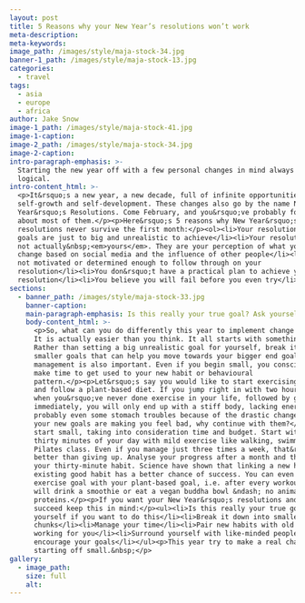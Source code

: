 ```yaml
---
layout: post
title: 5 Reasons why your New Year’s resolutions won’t work
meta-description:
meta-keywords:
image_path: /images/style/maja-stock-34.jpg
banner-1_path: /images/style/maja-stock-13.jpg
categories:
  - travel
tags:
  - asia
  - europe
  - africa
author: Jake Snow
image-1_path: /images/style/maja-stock-41.jpg
image-1-caption:
image-2_path: /images/style/maja-stock-34.jpg
image-2-caption:
intro-paragraph-emphasis: >-
  Starting the new year off with a few personal changes in mind always seem
  logical.
intro-content_html: >-
  <p>It&rsquo;s a new year, a new decade, full of infinite opportunities for
  self-growth and self-development. These changes also go by the name New
  Year&rsquo;s Resolutions. Come February, and you&rsquo;ve probably forgotten
  about most of them.</p><p>Here&rsquo;s 5 reasons why New Year&rsquo;s
  resolutions never survive the first month:</p><ol><li>Your resolutions or
  goals are just to big and unrealistic to achieve</li><li>Your resolutions are
  not actually&nbsp;<em>yours</em>. They are your perception of what you should
  change based on social media and the influence of other people</li><li>You are
  not motivated or determined enough to follow through on your
  resolution</li><li>You don&rsquo;t have a practical plan to achieve your
  resolution</li><li>You believe you will fail before you even try</li></ol>
sections:
  - banner_path: /images/style/maja-stock-33.jpg
    banner-caption:
    main-paragraph-emphasis: Is this really your true goal? Ask yourself if you want to do this
    body-content_html: >-
      <p>So, what can you do differently this year to implement change in your life?
      It is actually easier than you think. It all starts with something small.
      Rather than setting a big unrealistic goal for yourself, break it down in
      smaller goals that can help you move towards your bigger end goal. Time
      management is also important. Even if you begin small, you consciously need to
      make time to get used to your new habit or behavioural
      pattern.</p><p>Let&rsquo;s say you would like to start exercising every day
      and follow a plant-based diet. If you jump right in with two hour gym sessions
      when you&rsquo;ve never done exercise in your life, followed by going vegan
      immediately, you will only end up with a stiff body, lacking energy and
      probably even some stomach troubles because of the drastic change in diet. If
      your new goals are making you feel bad, why continue with them?</p><p>Rather
      start small, taking into consideration time and budget. Start with planning
      thirty minutes of your day with mild exercise like walking, swimming or a
      Pilates class. Even if you manage just three times a week, that&rsquo;s still
      better than giving up. Analyse your progress after a month and then add on to
      your thirty-minute habit. Science have shown that linking a new habit to an
      existing good habit has a better chance of success. You can even link your
      exercise goal with your plant-based goal, i.e. after every workout session I
      will drink a smoothie or eat a vegan buddha bowl &ndash; no animal-based
      proteins.</p><p>If you want your New Year&rsquo;s resolutions and goals to
      succeed keep this in mind:</p><ul><li>Is this really your true goal? Ask
      yourself if you want to do this</li><li>Break it down into smaller manageable
      chunks</li><li>Manage your time</li><li>Pair new habits with old ones that are
      working for you</li><li>Surround yourself with like-minded people who
      encourage your goals</li></ul><p>This year try to make a real change by
      starting off small.&nbsp;</p>
gallery:
  - image_path:
    size: full
    alt:
---
```

